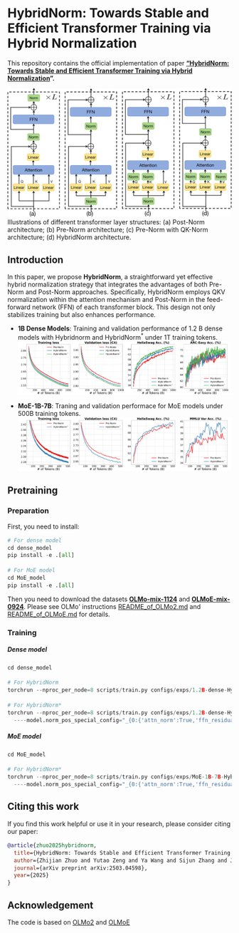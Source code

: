 # HybridNorm: Towards Stable and Efficient Transformer Training via Hybrid Normalization

This repository contains the official implementation of paper **[“HybridNorm: Towards Stable and Efficient Transformer Training via Hybrid Normalization]()”.**


![Framework](./assets/norm.png)
Illustrations of different transformer layer structures: (a) Post-Norm architecture; (b) Pre-Norm architecture; (c) Pre-Norm with QK-Norm architecture; (d) HybridNorm architecture.


## Introduction
In this paper, we propose **HybridNorm**, a straightforward yet effective hybrid normalization strategy that integrates the advantages of both Pre-Norm and Post-Norm approaches. Specifically, HybridNorm employs QKV normalization within the attention mechanism and Post-Norm in the feed-forward network (FFN) of each transformer block. This design not only stabilizes training but also enhances performance.


- **1B Dense Models**: Training and validation performance of 1.2 B dense models with Hybridnorm and HybridNorm<sup>*</sup> under 1T training tokens.
![Dynamics of 1B dense model](./assets/OLMo2_1B_train_dynamics.png)

- **MoE-1B-7B**: Traning and validation performace for MoE models under 500B training tokens.
![Dynamics of MoE model](./assets/OLMoE_1B7B_train_dynamics.svg)



## Pretraining

### Preparation
First, you need to install:

```python
# For dense model
cd dense_model
pip install -e .[all]

# For MoE model
cd MoE_model
pip install -e .[all]
```

Then you need to download the datasets [**OLMo-mix-1124**](https://huggingface.co/datasets/allenai/olmo-mix-1124) and [**OLMoE-mix-0924**](https://huggingface.co/datasets/allenai/OLMoE-mix-0924). Please see OLMo' instructions [README_of_OLMo2.md](./dense_model/README_of_OLMo2.md) and [README_of_OLMoE.md](./MoE_model/README_of_OLMoE.md) for details.



### Training
##### Dense model

```python
cd dense_model

# For HybridNorm
torchrun --nproc_per_node=8 scripts/train.py configs/exps/1.2B-dense-HybriedNorm.yaml 

# For HybridNorm*
torchrun --nproc_per_node=8 scripts/train.py configs/exps/1.2B-dense-HybriedNorm.yaml \
  ----model.norm_pos_special_config="_{0:{'attn_norm':True,'ffn_residual':False}}_" 

```
##### MoE model
```python
cd MoE_model

# For HybridNorm*
torchrun --nproc_per_node=8 scripts/train.py configs/exps/MoE-1B-7B-HybridNorm.yaml \
  ----model.norm_pos_special_config="_{0:{'attn_norm':True,'ffn_residual':False}}_" 
```


## Citing this work
If you find this work helpful or use it in your research, please consider citing our paper:
```bibtex
@article{zhuo2025hybridnorm,
  title={HybridNorm: Towards Stable and Efficient Transformer Training via Hybrid Normalization},
  author={Zhijian Zhuo and Yutao Zeng and Ya Wang and Sijun Zhang and Jian Yang and Xiaoqing Li and Xun Zhou and Jinwen Ma},
  journal={arXiv preprint arXiv:2503.04598},
  year={2025}
}
```

## Acknowledgement
The code is based on [OLMo2](https://github.com/allenai/OLMo) and [OLMoE](https://github.com/allenai/OLMoE)

